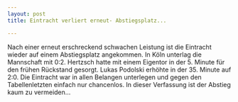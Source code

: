 ```yaml
---
layout: post
title: Eintracht verliert erneut- Abstiegsplatz...

---
```


Nach einer erneut erschreckend schwachen Leistung ist die Eintracht wieder auf einem Abstiegsplatz angekommen. In Köln unterlag die Mannschaft mit 0:2. Hertzsch hatte mit einem Eigentor in der 5. Minute für den frühen Rückstand gesorgt. Lukas Podolski erhöhte in der 35. Minute auf 2:0. Die Eintracht war in allen Belangen unterlegen und gegen den Tabellenletzten einfach nur chancenlos. In dieser Verfassung ist der Abstieg kaum zu vermeiden...


